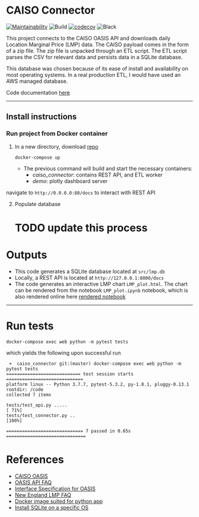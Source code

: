 # CAISO Connector
[![Maintainability](https://api.codeclimate.com/v1/badges/4e78f9257cc5a90ef83e/maintainability)](https://codeclimate.com/github/caheredia/caiso_connector/maintainability) ![Build](https://github.com/caheredia/caiso_connector/workflows/Build/badge.svg) [![codecov](https://codecov.io/gh/caheredia/caiso_connector/branch/master/graph/badge.svg)](https://codecov.io/gh/caheredia/caiso_connector) ![Black](https://img.shields.io/badge/code%20style-black-000000.svg) 

This project connects to the CAISO OASIS API and downloads daily Location Marginal Price (LMP) data. The CAISO payload comes in the form of a zip file. The zip file is unpacked through an ETL script. The ETL script parses the CSV for relevant data and persists data in a SQLite database. 

This database was chosen because of its ease of install and availability on most operating systems. In a real production ETL, I would have used an AWS managed database. 

Code documentation [here](https://caheredia.github.io/caiso_connector/_build/html/index.html)
***
## Install instructions 

### Run project from Docker container
1. In a new directory, download [repo](https://help.github.com/en/github/creating-cloning-and-archiving-repositories/cloning-a-repository)
    ```shell script
    docker-compose up
    ```

	- The previous command will build and start the necessary containers:
 		- *caiso_connector*: contains REST API, and ETL worker
		- *demo*: plotly dashboard server


navigate to `http://0.0.0.0:80/docs` to interact with REST API

2. Populate database
	# TODO update this process
    

# Outputs 
- This code generates a SQLite database located at `src/lmp.db`
- Locally, a REST API is located at `http://127.0.0.1:8000/docs`
- The code generates an interactive LMP chart `LMP_plot.html`. The chart can be rendered from the notebook `LMP_plot.ipynb` notebook, which is also rendered online here [rendered notebook](https://nbviewer.jupyter.org/github/caheredia/caiso_connector/blob/master/LMP_plot.ipynb)

***

# Run tests
```shell script
docker-compose exec web python -m pytest tests
```
which yields the following upon successful run 
```shell script
 ➜  caiso_connector git:(master) docker-compose exec web python -m pytest tests
============================ test session starts =============================
platform linux -- Python 3.7.7, pytest-5.3.2, py-1.8.1, pluggy-0.13.1
rootdir: /code
collected 7 items

tests/test_api.py .....                                                [ 71%]
tests/test_connector.py ..                                             [100%]

============================= 7 passed in 0.65s ==============================
```

# References 
- [CAISO OASIS](http://oasis.caiso.com/mrioasis/logon.do?reason=application.baseAction.noSession#)
- [OASIS API FAQ](http://www.caiso.com/Documents/OASISFrequentlyAskedQuestions.pdf#search=OASIS%20API)
- [Interface Specification for OASIS](http://www.caiso.com/Documents/OASIS-InterfaceSpecification_v5_1_8Clean_Independent2019Release.pdf#search=OASIS%20INTERFACE)
- [New England LMP FAQ](https://iso-ne.com/participate/support/faq/lmp)
- [Docker image suited for python app](https://pythonspeed.com/articles/base-image-python-docker-images/)
- [Install SQLite on a specific OS](https://www.tutorialspoint.com/sqlite/sqlite_installation.htm)

